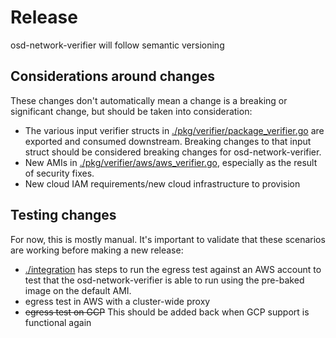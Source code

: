 # Release

osd-network-verifier will follow semantic versioning

## Considerations around changes

These changes don't automatically mean a change is a breaking or significant change, but should be taken into consideration:

* The various input verifier structs in [./pkg/verifier/package_verifier.go](./pkg/verifier/package_verifier.go) are exported and consumed downstream. Breaking changes to that input struct should be considered breaking changes for osd-network-verifier.
* New AMIs in [./pkg/verifier/aws/aws_verifier.go](./pkg/verifier/aws/aws_verifier.go), especially as the result of security fixes.
* New cloud IAM requirements/new cloud infrastructure to provision

## Testing changes

For now, this is mostly manual. It's important to validate that these scenarios are working before making a new release:

* [./integration](./integration/) has steps to run the egress test against an AWS account to test that the osd-network-verifier is able to run using the pre-baked image on the default AMI.
* egress test in AWS with a cluster-wide proxy
* ~~egress test on GCP~~ This should be added back when GCP support is functional again
